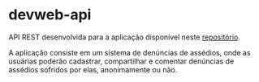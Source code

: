 # devweb-api

API REST desenvolvida para a aplicação disponível neste [repositório](https://github.com/hadrizia/devweb-front). 

A aplicação consiste em um sistema de denúncias de assédios, onde as usuárias poderão cadastrar, compartilhar e comentar denúncias de assédios sofridos por elas, anonimamente ou não.

